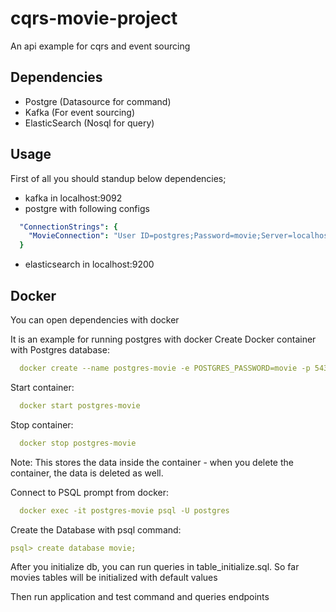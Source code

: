 # cqrs-movie-project
An api example for cqrs and event sourcing

## Dependencies
- Postgre (Datasource for command)
- Kafka (For event sourcing)
- ElasticSearch (Nosql for query)

## Usage
First of all you should standup below dependencies;
- kafka in localhost:9092 
- postgre with following configs
```yml
  "ConnectionStrings": {
    "MovieConnection": "User ID=postgres;Password=movie;Server=localhost;Port=5432;Database=movie;Integrated Security=true;Pooling=true;"
  }
```
- elasticsearch in localhost:9200

## Docker
You can open dependencies with docker

It is an example for running postgres with docker
Create Docker container with Postgres database:
```yml
  docker create --name postgres-movie -e POSTGRES_PASSWORD=movie -p 5432:5432 postgres:11.5-alpine
```

Start container:
```yml
  docker start postgres-movie
```

Stop container:
```yml
  docker stop postgres-movie
```

Note: This stores the data inside the container - when you delete the container, the data is deleted as well.

Connect to PSQL prompt from docker: 
```yml
  docker exec -it postgres-movie psql -U postgres
```

Create the Database with psql command:
```yml
psql> create database movie;
```

After you initialize db, you can run queries in table_initialize.sql. So far movies tables will be initialized with default values

Then run application and test command and queries endpoints

